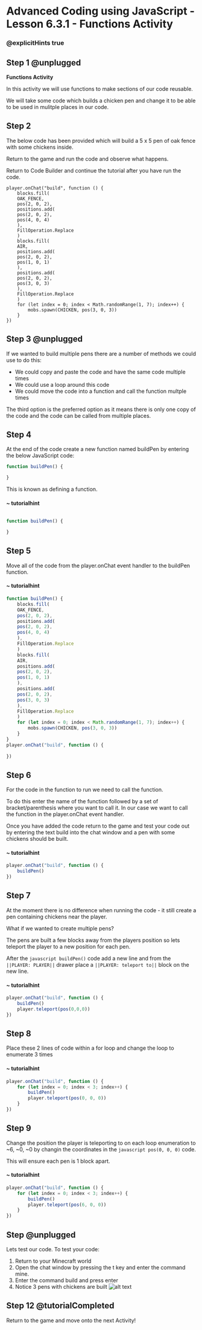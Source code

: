 # Advanced Coding using JavaScript - Lesson 6.3.1 - Functions Activity

### @explicitHints true

## Step 1 @unplugged
**Functions Activity**

In this activity we will use functions to make sections of our code reusable.

We will take some code which builds a chicken pen and change it to be able to be used in mulitple places in our code.

## Step 2
The below code has been provided which will build a 5 x 5 pen of oak fence with some chickens inside.

Return to the game and run the code and observe what happens. 

Return to Code Builder and continue the tutorial after you have run the code.
```template
player.onChat("build", function () {
    blocks.fill(
    OAK_FENCE,
    pos(2, 0, 2),
    positions.add(
    pos(2, 0, 2),
    pos(4, 0, 4)
    ),
    FillOperation.Replace
    )
    blocks.fill(
    AIR,
    positions.add(
    pos(2, 0, 2),
    pos(1, 0, 1)
    ),
    positions.add(
    pos(2, 0, 2),
    pos(3, 0, 3)
    ),
    FillOperation.Replace
    )
    for (let index = 0; index < Math.randomRange(1, 7); index++) {
        mobs.spawn(CHICKEN, pos(3, 0, 3))
    }
})
```

## Step 3 @unplugged
If we wanted to build multiple pens there are a number of methods we could use to do this:
- We could copy and paste the code and have the same code multiple times
- We could use a loop around this code 
- We could move the code into a function and call the function multple times

The third option is the preferred option as it means there is only one copy of the code and the code can be called from multiple places.

## Step 4 
At the end of the code create a new function named buildPen by entering the below JavaScript code:
```javascript
function buildPen() {

}
```
This is known as defining a function.
#### ~ tutorialhint
```javascript

function buildPen() {

}
```

## Step 5
Move all of the code from the player.onChat event handler to the buildPen function.
#### ~ tutorialhint
```javascript
function buildPen() {
    blocks.fill(
    OAK_FENCE,
    pos(2, 0, 2),
    positions.add(
    pos(2, 0, 2),
    pos(4, 0, 4)
    ),
    FillOperation.Replace
    )
    blocks.fill(
    AIR,
    positions.add(
    pos(2, 0, 2),
    pos(1, 0, 1)
    ),
    positions.add(
    pos(2, 0, 2),
    pos(3, 0, 3)
    ),
    FillOperation.Replace
    )
    for (let index = 0; index < Math.randomRange(1, 7); index++) {
        mobs.spawn(CHICKEN, pos(3, 0, 3))
    }
}
player.onChat("build", function () {
    
})
```
## Step 6
For the code in the function to run we need to call the function.

To do this enter the name of the function followed by a set of bracket/parenthesis where you want to call it. In our case we want to call the function in the player.onChat event handler.

Once you have added the code return to the game and test your code out by entering the text build into the chat window and a pen with some chickens should be built.
#### ~ tutorialhint
```javascript
player.onChat("build", function () {
    buildPen()
})
```
## Step 7
At the moment there is no difference when running the code - it still create a pen containing chickens near the player. 

What if we wanted to create multiple pens?

The pens are built a few blocks away from the players position so lets teleport the player to a new position for each pen.

After the ```javascript buildPen()``` code add a new line and from the ``||PLAYER: PLAYER||`` drawer place a ``||PLAYER: teleport to||`` block on the new line.
#### ~ tutorialhint
```javascript
player.onChat("build", function () {
    buildPen()
    player.teleport(pos(0,0,0))
})
```

## Step 8
Place these 2 lines of code within a for loop and change the loop to enumerate 3 times
#### ~ tutorialhint
```javascript
player.onChat("build", function () {
    for (let index = 0; index < 3; index++) {
        buildPen()
        player.teleport(pos(0, 0, 0))
    }
})
```

## Step 9
Change the position the player is teleporting to on each loop enumeration to ~6, ~0, ~0 by changin the coordinates in the ```javascript pos(0, 0, 0)``` code.

This will ensure each pen is 1 block apart.

#### ~ tutorialhint
```javascript
player.onChat("build", function () {
    for (let index = 0; index < 3; index++) {
        buildPen()
        player.teleport(pos(6, 0, 0))
    }
})
```

## Step  @unplugged
Lets test our code.
To test your code:
1. Return to your Minecraft world
2. Open the chat window by pressing the t key and enter the command mine. 
3. Enter the command build and press enter 
4. Notice 3 pens with chickens are built
![alt text](https://advancedjs.codingcredentials.com/Lesson6/6.3.1/images/1.jpg?raw=true "Functions")

## Step 12 @tutorialCompleted
Return to the game and move onto the next Activity!